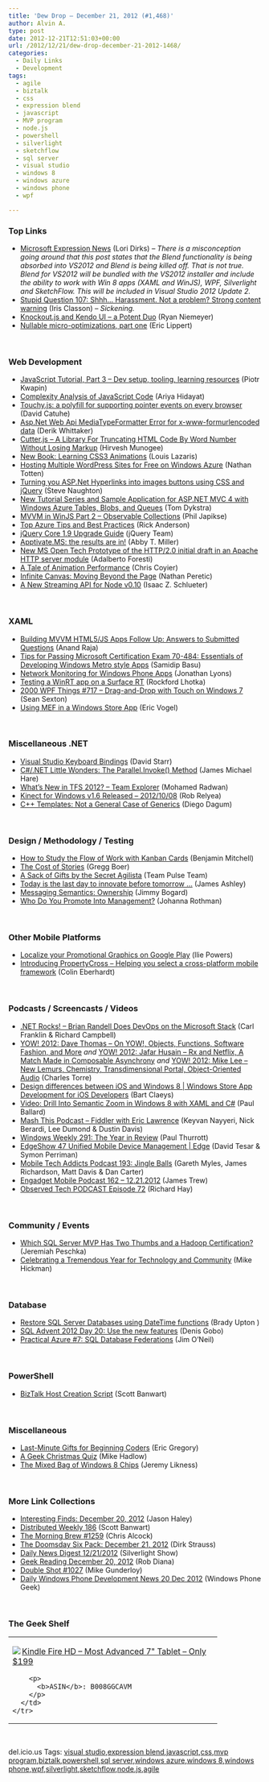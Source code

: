 ```yaml
---
title: 'Dew Drop – December 21, 2012 (#1,468)'
author: Alvin A.
type: post
date: 2012-12-21T12:51:03+00:00
url: /2012/12/21/dew-drop-december-21-2012-1468/
categories:
  - Daily Links
  - Development
tags:
  - agile
  - biztalk
  - css
  - expression blend
  - javascript
  - MVP program
  - node.js
  - powershell
  - silverlight
  - sketchflow
  - sql server
  - visual studio
  - windows 8
  - windows azure
  - windows phone
  - wpf

---
```

### <a name="top"></a>Top Links

  * <a href="http://blogs.msdn.com/b/expression/archive/2012/12/20/microsoft-expression-news.aspx" target="_blank">Microsoft Expression News</a> (Lori Dirks) _– There is a misconception going around that this post states that the Blend functionality is being absorbed into VS2012 and Blend is being killed off. That is not true. Blend for VS2012 will be bundled with the VS2012 installer and include the ability to work with Win 8 apps (XAML and WinJS), WPF, Silverlight and SketchFlow. This will be included in Visual Studio 2012 Update 2._
  * <a href="http://www.irisclasson.com/2012/12/19/stupid-question-107-shhh-harassment-not-a-problem-strong-content-warning/" target="_blank">Stupid Question 107: Shhh… Harassment. Not a problem? Strong content warning</a> (Iris Classon) _– Sickening._
  * <a href="http://www.kendoui.com/blogs/teamblog/posts/12-12-20/knockout_js_and_kendo_ui_-_a_potent_duo.aspx" target="_blank">Knockout.js and Kendo UI &#8211; a Potent Duo</a> (Ryan Niemeyer)
  * <a href="http://ericlippert.com/2012/12/20/nullable-micro-optimizations-part-one/?utm_source=rss&utm_medium=rss&utm_campaign=nullable-micro-optimizations-part-one" target="_blank">Nullable micro-optimizations, part one</a> (Eric Lippert)

&#160;

### <a name="web"></a>Web Development

  * <a href="http://feedproxy.google.com/~r/GeekbeingsRants/~3/ufOPMEyUcfU/" target="_blank">JavaScript Tutorial, Part 3 &#8211; Dev setup, tooling, learning resources</a> (Piotr Kwapin)
  * <a href="http://ariya.ofilabs.com/2012/12/complexity-analysis-of-javascript-code.html" target="_blank">Complexity Analysis of JavaScript Code</a> (Ariya Hidayat)
  * <a href="http://blogs.msdn.com/b/eternalcoding/archive/2012/12/20/touchy-js-a-polyfill-for-supporting-unified-touch-events.aspx" target="_blank">Touchy.js: a polyfill for supporting pointer events on every browser</a> (David Catuhe)
  * <a href="http://feedproxy.google.com/~r/Devlicious/~3/5Bm4RGMZLSY/asp-net-web-api-mediatypeformatter-error-for-x-www-formurlencoded-data.aspx" target="_blank">Asp.Net Web Api MediaTypeFormatter Error for x-www-formurlencoded data</a> (Derik Whittaker)
  * <a href="http://feeds.dzone.com/~r/zones/css/~3/CVk47AymPoc/cutterjs-library-truncating" target="_blank">Cutter.js &#8211; A Library For Truncating HTML Code By Word Number Without Losing Markup</a> (Hirvesh Munogee)
  * <a href="http://www.impressivewebs.com/new-book-css3-animations/" target="_blank">New Book: Learning CSS3 Animations</a> (Louis Lazaris)
  * <a href="http://feedproxy.google.com/~r/ntotten/~3/bTljJ2jNn3M/" target="_blank">Hosting Multiple WordPress Sites for Free on Windows Azure</a> (Nathan Totten)
  * <a href="http://feedproxy.google.com/~r/notaclue/IYRx/~3/uUt4CLI8rAg/turning-you-aspnet-hyperlinks-into.html" target="_blank">Turning you ASP.Net Hyperlinks into images buttons using CSS and jQuery</a> (Steve Naughton)
  * <a href="http://blogs.msdn.com/b/webdev/archive/2012/12/20/new-tutorial-series-and-sample-application-for-asp-net-mvc-4-with-windows-azure-tables-blobs-and-queues.aspx" target="_blank">New Tutorial Series and Sample Application for ASP.NET MVC 4 with Windows Azure Tables, Blobs, and Queues</a> (Tom Dykstra)
  * <a href="http://feedproxy.google.com/~r/Telerik/~3/xZA2Sb9dVUI/mvvm-in-winjs-part-2-observable-collections" target="_blank">MVVM in WinJS Part 2 – Observable Collections</a> (Phil Japikse)
  * <a href="http://blogs.msdn.com/b/rickandy/archive/2012/12/20/top-azure-tips-and-best-practices.aspx" target="_blank">Top Azure Tips and Best Practices</a> (Rick Anderson)
  * <a href="http://jquery.com/upgrade-guide/1.9/" target="_blank">jQuery Core 1.9 Upgrade Guide</a> (jQuery Team)
  * <a href="http://blog.stackoverflow.com/2012/12/apptivate-ms-the-results-are-in/" target="_blank">Apptivate.MS: the results are in!</a> (Abby T. Miller)
  * <a href="http://blogs.msdn.com/b/interoperability/archive/2012/12/20/new-ms-open-tech-prototype-of-the-http-2-0-initial-draft-in-an-apache-http-server-module.aspx" target="_blank">New MS Open Tech Prototype of the HTTP/2.0 initial draft in an Apache HTTP server module</a> (Adalberto Foresti)
  * <a href="http://css-tricks.com/tale-of-animation-performance/" target="_blank">A Tale of Animation Performance</a> (Chris Coyier)
  * <a href="http://feedproxy.google.com/~r/24ways/~3/R6A1NyS9KGs/" target="_blank">Infinite Canvas: Moving Beyond the Page</a> (Nathan Peretic)
  * <a href="http://blog.nodejs.org/2012/12/21/streams2/" target="_blank">A New Streaming API for Node v0.10</a> (Isaac Z. Schlueter)

&#160;

### <a name="silverlight"></a>XAML

  * <a href="http://www.infragistics.com/community/blogs/anand_raja/archive/2012/12/20/building-mvvm-html5-js-apps-follow-up-answers-to-submitted-questions.aspx" target="_blank">Building MVVM HTML5/JS Apps Follow Up: Answers to Submitted Questions</a> (Anand Raja)
  * <a href="http://www.silverlightshow.net/items/Tips-for-Certification-Test-70-484.aspx" target="_blank">Tips for Passing Microsoft Certification Exam 70-484: Essentials of Developing Windows Metro style Apps</a> (Samidip Basu)
  * <a href="http://blogs.windows.com/windows_phone/b/wpdev/archive/2012/12/20/network-monitoring-for-windows-phone-apps.aspx" target="_blank">Network Monitoring for Windows Phone Apps</a> (Jonathan Lyons)
  * <a href="http://www.lhotka.net/weblog/TestingAWinRTAppOnASurfaceRT.aspx" target="_blank">Testing a WinRT app on a Surface RT</a> (Rockford Lhotka)
  * <a href="http://wpf.2000things.com/2012/12/21/717-drag-and-drop-with-touch-on-windows-7/" target="_blank">2000 WPF Things #717 – Drag-and-Drop with Touch on Windows 7</a> (Sean Sexton)
  * <a href="http://visualstudiomagazine.com/articles/2012/12/20/mef-for-windows-store-apps.aspx" target="_blank">Using MEF in a Windows Store App</a> (Eric Vogel)

&#160;

### <a name="dotnet"></a>Miscellaneous .NET

  * <a href="http://feedproxy.google.com/~r/ElegantCode/~3/vRU25lxeLEA/" target="_blank">Visual Studio Keyboard Bindings</a> (David Starr)
  * <a href="http://feedproxy.google.com/~r/BlackRabbitCoder/~3/ZR8NRAzRCL8/c.net-little-wonders-the-parallel.invoke-method.aspx" target="_blank">C#/.NET Little Wonders: The Parallel.Invoke() Method</a> (James Michael Hare)
  * <a href="http://feeds.dzone.com/~r/zones/dotnet/~3/00E-VIO7428/what%E2%80%99s-new-tfs-2012-%E2%80%93-team" target="_blank">What’s New in TFS 2012? – Team Explorer</a> (Mohamed Radwan)
  * <a href="http://robrelyea.wordpress.com/2012/12/20/kinect-for-windows-v1-6-released-20121008/" target="_blank">Kinect for Windows v1.6 Released – 2012/10/08</a> (Rob Relyea)
  * <a href="http://visualstudiomagazine.com/articles/2012/12/20/c-plus-plus-templates.aspx" target="_blank">C++ Templates: Not a General Case of Generics</a> (Diego Dagum)

&#160;

### <a name="design"></a>Design / Methodology / Testing

  * <a href="http://feeds.dzone.com/~r/zones/agile/~3/vW_735hKfeg/how-study-flow-work-kanban" target="_blank">How to Study the Flow of Work with Kanban Cards</a> (Benjamin Mitchell)
  * <a href="http://visualstudiomagazine.com/articles/2012/12/20/the-cost-of-stories.aspx" target="_blank">The Cost of Stories</a> (Gregg Boer)
  * <a href="http://feedproxy.google.com/~r/TeamPulse/~3/0Laa3R1TeIw/A-Sack-of-Gifts-by-the-Secret-Agilista.aspx" target="_blank">A Sack of Gifts by the Secret Agilista</a> (Team Pulse Team)
  * <a href="http://www.imaginativeuniversal.com/blog/post.aspx?id=1b34ccea-29a4-4f34-8156-b04e8f4b9261" target="_blank">Today is the last day to innovate before tomorrow …</a> (James Ashley)
  * <a href="http://feedproxy.google.com/~r/LosTechies/~3/2SxBPmaEBEU/" target="_blank">Messaging Semantics: Ownership</a> (Jimmy Bogard)
  * <a href="http://feedproxy.google.com/~r/ManagingProductDevelopment/~3/BzA1SWvstn0/who-do-you-promote-into-management.html" target="_blank">Who Do You Promote Into Management?</a> (Johanna Rothman)

&#160;

### <a name="mobile"></a>Other Mobile Platforms

  * <a href="http://android-developers.blogspot.com/2012/12/localize-your-promotional-graphics-on.html" target="_blank">Localize your Promotional Graphics on Google Play</a> (llie Powers)
  * <a href="http://www.scottlogic.co.uk/blog/colin/2012/12/introducing-propertycross-helping-you-select-a-cross-platform-mobile-framework/" target="_blank">Introducing PropertyCross – Helping you select a cross-platform mobile framework</a> (Colin Eberhardt)

&#160;

### <a name="podcasts"></a>Podcasts / Screencasts / Videos

  * <a href="http://www.dotnetrocks.com/default.aspx?ShowNum=830" target="_blank">.NET Rocks! &#8211; Brian Randell Does DevOps on the Microsoft Stack</a> (Carl Franklin & Richard Campbell)
  * <a href="http://channel9.msdn.com/posts/YOW-2012-Dave-Thomas-On-YOW-Objects-Functions-Software-Fashion-and-More" target="_blank">YOW! 2012: Dave Thomas &#8211; On YOW!, Objects, Functions, Software Fashion, and More</a> _and_ <a href="http://channel9.msdn.com/posts/YOW-2012-Jafar-Husain-Rx-and-Netflix-A-Match-Made-in-Composable-Asynchrony" target="_blank">YOW! 2012: Jafar Husain &#8211; Rx and Netflix, A Match Made in Composable Asynchrony</a> _and_ <a href="http://channel9.msdn.com/posts/YOW-2012-Mike-Lee-New-Lemurs-Chemistry-Transdimensional-Portal-Object-Oriented-Audio" target="_blank">YOW! 2012: Mike Lee &#8211; New Lemurs, Chemistry, Transdimensional Portal, Object-Oriented Audio</a> (Charles Torre)
  * <a href="http://channel9.msdn.com/Events/Windows-Camp/Windows-Store-App-Development-for-iOS-Developers/Design-differences-between-iOS-and-Windows-8" target="_blank">Design differences between iOS and Windows 8 | Windows Store App Development for iOS Developers</a> (Bart Claeys)
  * <a href="http://blog.pluralsight.com/2012/12/20/video-drill-into-semantic-zoom-in-windows-8-with-xaml-and-cs/" target="_blank">Video: Drill Into Semantic Zoom in Windows 8 with XAML and C#</a> (Paul Ballard)
  * <a href="http://mashthis.io/fiddler-with-eric-lawrence" target="_blank">Mash This Podcast &#8211; Fiddler with Eric Lawrence</a> (Keyvan Nayyeri, Nick Berardi, Lee Dumond & Dustin Davis)
  * <a href="http://winsupersite.com/podcasts/windows-weekly-291-year-review" target="_blank">Windows Weekly 291: The Year in Review</a> (Paul Thurrott)
  * <a href="http://channel9.msdn.com/Shows/Edge/EdgeShow47" target="_blank">EdgeShow 47 Unified Mobile Device Management | Edge</a> (David Tesar & Symon Perriman)
  * <a href="http://www.tracyandmatt.co.uk/blogs/index.php/mobile-tech-addicts-podcast-193-jingle-b" target="_blank">Mobile Tech Addicts Podcast 193: Jingle Balls</a> (Gareth Myles, James Richardson, Matt Davis & Dan Carter)
  * <a href="http://www.engadget.com/2012/12/21/engadget-mobile-podcast-162-12-20-2012/" target="_blank">Engadget Mobile Podcast 162 &#8211; 12.21.2012</a> (James Trew)
  * <a href="http://feedproxy.google.com/~r/windowsobserver/~3/jAz-6OAMAY8/" target="_blank">Observed Tech PODCAST Episode 72</a> (Richard Hay)

&#160;

### <a name="events"></a>Community / Events

  * <a href="http://feedproxy.google.com/~r/BrentOzar-SqlServerDba/~3/ygwavRbPKLE/" target="_blank">Which SQL Server MVP Has Two Thumbs and a Hadoop Certification?</a> (Jeremiah Peschka)
  * <a href="http://blogs.msdn.com/b/mvpawardprogram/archive/2012/12/20/celebrating-a-tremendous-year-for-technology-and-community.aspx" target="_blank">Celebrating a Tremendous Year for Technology and Community</a> (Mike Hickman)

&#160;

### <a name="sql"></a>Database

  * <a href="http://feedproxy.google.com/~r/MSSQLTips-LatestSqlServerTips/~3/mxY-ZOzJlbU/tip.asp" target="_blank">Restore SQL Server Databases using DateTime functions</a> (Brady Upton )
  * <a href="http://blogs.lessthandot.com/index.php/DataMgmt/business-intelligence-1/use-the-new-features" target="_blank">SQL Advent 2012 Day 20: Use the new features</a> (Denis Gobo)
  * <a href="http://blogs.msdn.com/b/jimoneil/archive/2012/12/20/practical-azure-7-sql-database-federations.aspx" target="_blank">Practical Azure #7: SQL Database Federations</a> (Jim O&#8217;Neil)

&#160;

### <a name="ps"></a>PowerShell

  * <a href="http://feedproxy.google.com/~r/roguetechnology/~3/5foBS0JKNko/" target="_blank">BizTalk Host Creation Script</a> (Scott Banwart)

&#160;

### <a name="misc"></a>Miscellaneous

  * <a href="http://architects.dzone.com/articles/last-minute-gifts-beginning" target="_blank">Last-Minute Gifts for Beginning Coders</a> (Eric Gregory)
  * <a href="http://feedproxy.google.com/~r/CodeRant/~3/bQgPcXJnIoY/a-geek-christmas-quiz.html" target="_blank">A Geek Christmas Quiz</a> (Mike Hadlow)
  * <a href="http://feedproxy.google.com/~r/CSharperImage/~3/jKziKBDWk9Q/the-mixed-bag-of-windows-8-chips.html" target="_blank">The Mixed Bag of Windows 8 Chips</a> (Jeremy Likness)

&#160;

### <a name="links"></a>More Link Collections

  * <a href="http://jasonhaley.com/blog/post.aspx?id=cb0cc947-d6ca-426b-9048-2a2e394d3611" target="_blank">Interesting Finds: December 20, 2012</a> (Jason Haley)
  * <a href="http://feedproxy.google.com/~r/roguetechnology/~3/X1zC8gMKEAQ/" target="_blank">Distributed Weekly 186</a> (Scott Banwart)
  * <a href="http://feedproxy.google.com/~r/ReflectivePerspective/~3/KD2RBbmhWLQ/" target="_blank">The Morning Brew #1259</a> (Chris Alcock)
  * <a href="http://feeds.feedblitz.com/~/36607657/0/dirkstrauss~The-Doomsday-Six-Pack-December" target="_blank">The Doomsday Six Pack: December 21, 2012</a> (Dirk Strauss)
  * <a href="http://feedproxy.google.com/~r/silverlightshow/~3/CSv5rzHLD3c/Daily-News-Digest-12-21-2012.aspx" target="_blank">Daily News Digest 12/21/2012</a> (Silverlight Show)
  * <a href="http://feedproxy.google.com/~r/RegularGeek/~3/KMun_IU2tFE/" target="_blank">Geek Reading December 20, 2012</a> (Rob Diana)
  * <a href="http://afreshcup.com/home/2012/12/20/double-shot-1027.html" target="_blank">Double Shot #1027</a> (Mike Gunderloy)
  * <a href="http://feedproxy.google.com/~r/Windowsphonegeek/~3/xPN54gDDWv4/daily-windows-phone-development-news-20-dec-2012" target="_blank">Daily Windows Phone Development News 20 Dec 2012</a> (Windows Phone Geek)

&#160;

### <a name="shelf"></a>The Geek Shelf

<div style="padding-bottom: 0px; margin: 0px; padding-left: 0px; padding-right: 0px; display: inline; float: none; padding-top: 0px" id="scid:7dc1bd33-94bd-46fd-a20b-0131235bcd47:2f638fd2-f9c6-4dd4-95fd-06bb7c8cb386" class="wlWriterEditableSmartContent">
  <table cellspacing="0" cellpadding="2" width="400" border="0" unselectable="on">
    <tr>
      <td valign="top" width="400">
        <p>
          <a title="Kindle Fire HD - Most Advanced 7&quot; Tablet - Only $199" href="http://www.amazon.com/exec/obidos/ASIN/B008GGCAVM/alvinashcraft-20"><img data-recalc-dims="1" decoding="async" src="https://i0.wp.com/images.amazon.com/images/P/B008GGCAVM.01.MZZZZZZZ.jpg?w=660" border="0" align="left" style="float:left" />Kindle Fire HD &#8211; Most Advanced 7" Tablet &#8211; Only $199</a>
        </p>
        
        <p>
          <b>ASIN</b>: B008GGCAVM
        </p>
      </td>
    </tr>
  </table>
</div>

&#160;

<div style="padding-bottom: 0px; margin: 0px; padding-left: 0px; padding-right: 0px; display: inline; float: none; padding-top: 0px" id="scid:0767317B-992E-4b12-91E0-4F059A8CECA8:c1dabf76-f603-4819-b320-d5719447c932" class="wlWriterEditableSmartContent">
  del.icio.us Tags: <a href="http://del.icio.us/popular/visual+studio" rel="tag">visual studio</a>,<a href="http://del.icio.us/popular/expression+blend" rel="tag">expression blend</a>,<a href="http://del.icio.us/popular/javascript" rel="tag">javascript</a>,<a href="http://del.icio.us/popular/css" rel="tag">css</a>,<a href="http://del.icio.us/popular/mvp+program" rel="tag">mvp program</a>,<a href="http://del.icio.us/popular/biztalk" rel="tag">biztalk</a>,<a href="http://del.icio.us/popular/powershell" rel="tag">powershell</a>,<a href="http://del.icio.us/popular/sql+server" rel="tag">sql server</a>,<a href="http://del.icio.us/popular/windows+azure" rel="tag">windows azure</a>,<a href="http://del.icio.us/popular/windows+8" rel="tag">windows 8</a>,<a href="http://del.icio.us/popular/windows+phone" rel="tag">windows phone</a>,<a href="http://del.icio.us/popular/wpf" rel="tag">wpf</a>,<a href="http://del.icio.us/popular/silverlight" rel="tag">silverlight</a>,<a href="http://del.icio.us/popular/sketchflow" rel="tag">sketchflow</a>,<a href="http://del.icio.us/popular/node.js" rel="tag">node.js</a>,<a href="http://del.icio.us/popular/agile" rel="tag">agile</a>
</div>